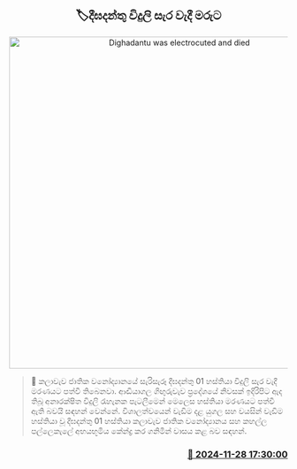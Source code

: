 <p align='center'><b><h2 align='center' title='Dighadantu was electrocuted and died'>🏷දීඝදන්තු විදුලි සැර වැදී මරුට</h2></b></p>
<p align='center'><img src='https://helakuru.sgp1.cdn.digitaloceanspaces.com/esana/images/lib/elephant-def.jpg' width='600' alt='Dighadantu was electrocuted and died'></p>

>📝 කලාවැව ජාතික වනෝද්‍යානයේ සැරිසැරූ දීඝදන්තු 01 හස්තියා විදුලි සැර වැදී මරණයට පත්වී තිබෙනවා.
ආඬියාගල ගිඟුරුවැව ප්‍රදේශයේ නිවසක් ඉදිරිපිට ඇද තිබූ අනාරක්ෂිත විදුලි රැහැනක පැටලීමෙන් මෙලෙස හස්තියා මරණයට පත්වී ඇති බවයි සඳහන් වෙන්නේ.
විශාලත්වයෙන් වැඩිම දළ යුගල සහ වයසින් වැඩිම හස්තියා වූ දීඝදන්තු 01 හස්තියා කලාවැව ජාතික වනෝද්‍යානය සහ කහල්ල පල්ලෙකැලේ අභයභූමිය කේන්ද්‍ර කර ගනිමින් වාසය කළ බව සඳහන්.


<h3 align='right'><a href='https://www.helakuru.lk/esana/p/105548/'>📅 2024-11-28 17:30:00</a></h3>
